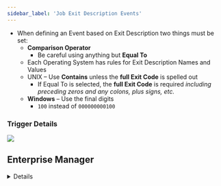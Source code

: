 ```yaml
---
sidebar_label: 'Job Exit Description Events'
---
```


* When defining an Event based on Exit Description two things must be set:
    * **Comparison Operator**
        * Be careful using anything but **Equal To**
    * Each Operating System has rules for Exit Description Names and Values
    * UNIX – Use **Contains** unless the **full Exit Code** is spelled out 
        * If Equal To is selected, the **full Exit Code** is required _including preceding zeros and any colons, plus signs, etc._
    * **Windows** – Use the final digits
        * ```100``` instead of ```000000000100```


### Trigger Details

![](../static/imgbasic/sm-exit-description-event.png)

## Enterprise Manager

<details>

#### Trigger Details

![](../static/imgbasic/354.png)

![](../static/imgbasic/355.png)

</details>